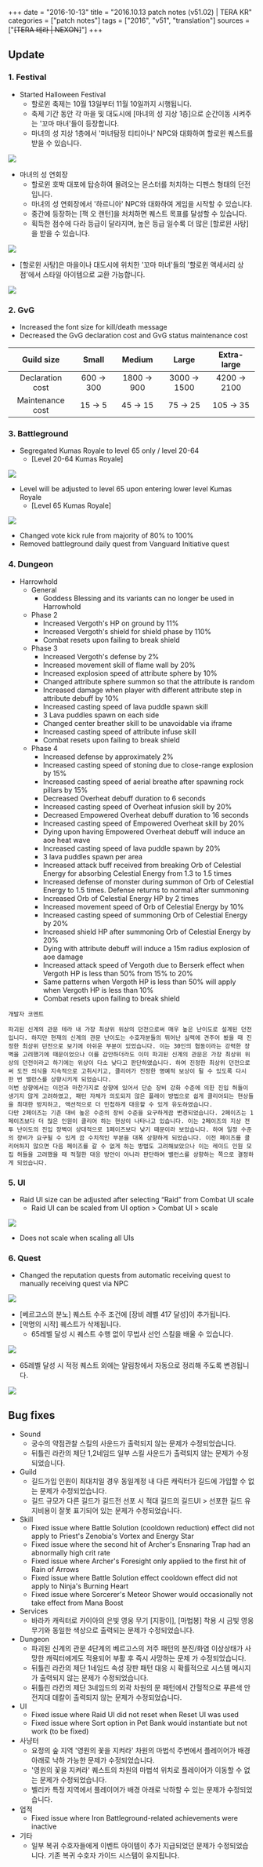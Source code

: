 +++
date = "2016-10-13"
title = "2016.10.13 patch notes (v51.02) | TERA KR"
categories = ["patch notes"]
tags = ["2016", "v51", "translation"]
sources = ["~~[TERA 테라 | NEXON]~~"]
+++

## Update

### **1.** Festival
- Started Halloween Festival
  - 할로윈 축제는 10월 13일부터 11월 10일까지 시행됩니다.
  - 축제 기간 동안 각 마을 및 대도시에 [마녀의 성 지상 1층]으로 순간이동 시켜주는 '꼬마 마녀'들이 등장합니다.
  - 마녀의 성 지상 1층에서 '마녀탐정 티티아나' NPC와 대화하여 할로윈 퀘스트를 받을 수 있습니다.

![](/images/patch/v51-02_1.png)

  - 마녀의 성 연회장
    - 할로윈 호박 대포에 탑승하여 몰려오는 몬스터를 처치하는 디펜스 형태의 던전입니다.
    - 마녀의 성 연회장에서 '하르니아' NPC와 대화하여 게임을 시작할 수 있습니다.
    - 중간에 등장하는 [잭 오 랜턴]을 처치하면 퀘스트 목표를 달성할 수 있습니다.
    - 획득한 점수에 다라 등급이 달라지며, 높은 등급 일수록 더 많은 [할로윈 사탕]을 받을 수 있습니다.

![](/images/patch/v51-02_2.png)

  - [할로윈 사탕]은 마을이나 대도시에 위치한 '꼬마 마녀'들의 '할로윈 액세서리 상점'에서 스타일 아이템으로 교환 가능합니다.

![](/images/patch/v51-02_3.png)

### **2.** GvG
- Increased the font size for kill/death message
- Decreased the GvG declaration cost and GvG status maintenance cost

| Guild size | Small | Medium | Large | Extra-large |
| :-: | :-: | :-: | :-: | :-: |
| Declaration cost | 600 -> 300 | 1800 -> 900 | 3000 -> 1500 | 4200 -> 2100 |
| Maintenance cost | 15 -> 5 | 45 -> 15 | 75 -> 25 | 105 -> 35 |

### **3.** Battleground
- Segregated Kumas Royale to level 65 only / level 20-64
  - [Level 20-64 Kumas Royale]

![](/images/patch/v51-02_4.png)

  - Level will be adjusted to level 65 upon entering lower level Kumas Royale
    - [Level 65 Kumas Royale]

![](/images/patch/v51-02_5.png)

- Changed vote kick rule from majority of 80% to 100%
- Removed battleground daily quest from Vanguard Initiative quest

### **4.** Dungeon
- Harrowhold
  - General
    - Goddess Blessing and its variants can no longer be used in Harrowhold
  - Phase 2
    - Increased Vergoth's HP on ground by 11%
    - Increased Vergoth's shield for shield phase by 110%
    - Combat resets upon failing to break shield
  - Phase 3
    - Increased Vergoth's defense by 2%
    - Increased movement skill of flame wall by 20%
    - Increased explosion speed of attribute sphere by 10%
    - Changed attribute sphere summon so that the attribute is random
    - Increased damage when player with different attribute step in attribute debuff by 10%
    - Increased casting speed of lava puddle spawn skill
    - 3 Lava puddles spawn on each side
    - Changed center breather skill to be unavoidable via iframe
    - Increased casting speed of attribute infuse skill
    - Combat resets upon failing to break shield
  - Phase 4
    - Increased defense by approximately 2%
    - Increased casting speed of stoning due to close-range explosion by 15%
    - Increased casting speed of aerial breathe after spawning rock pillars by 15%
    - Decreased Overheat debuff duration to 6 seconds
    - Increased casting speed of Overheat infusion skill by 20%
    - Decreased Empowered Overheat debuff duration to 16 seconds
    - Increased casting speed of Empowered Overheat skill by 20%
    - Dying upon having Empowered Overheat debuff will induce an aoe heat wave
    - Increased casting speed of lava puddle spawn by 20%
    - 3 lava puddles spawn per area
    - Increased attack buff received from breaking Orb of Celestial Energy for absorbing Celestial Energy from 1.3 to 1.5 times
    - Increased defense of monster during summon of Orb of Celestial Energy to 1.5 times. Defense returns to normal after summoning
    - Increased Orb of Celestial Energy HP by 2 times
    - Increased movement speed of Orb of Celestial Energy by 10%
    - Increased casting speed of summoning Orb of Celestial Energy by 20%
    - Increased shield HP after summoning Orb of Celestial Energy by 20%
    - Dying with attribute debuff will induce a 15m radius explosion of aoe damage
    - Increased attack speed of Vergoth due to Berserk effect when Vergoth HP is less than 50% from 15% to 20%
    - Same patterns when Vergoth HP is less than 50% will apply when Vergoth HP is less than 10%
    - Combat resets upon failing to break shield

```
개발자 코멘트

파괴된 신계의 관문 테라 내 가장 최상위 위상의 던전으로써 매우 높은 난이도로 설계된 던전입니다. 하지만 현재의 신계의 관문 난이도는 수호자분들의 뛰어난 실력에 견주어 봤을 때 진정한 최상위 던전으로 보기에 아쉬운 부분이 있었습니다. 이는 30인의 협동이라는 강력한 장벽을 고려했기에 때문이었으나 이를 감안하더라도 이미 파괴된 신계의 관문은 가장 최상위 위상의 던전이라고 하기에는 위상이 다소 낮다고 판단하였습니다. 하여 진정한 최상위 던전으로써 도전 의식을 지속적으로 고취시키고, 클리어가 진정한 명예적 보상이 될 수 있도록 다시 한 번 밸런스를 상향시키게 되었습니다.
이번 상향에서는 이전과 마찬가지로 상향에 있어서 단순 장비 강화 수준에 의한 진입 허들이 생기지 않게 고려하였고, 패턴 자체가 의도되지 않은 플레이 방법으로 쉽게 클리어되는 현상들을 최대한 방지하고, 액션적으로 더 민첩하게 대응할 수 있게 유도하였습니다.
다만 2페이즈는 기존 대비 높은 수준의 장비 수준을 요구하게끔 변경되었습니다. 2페이즈는 1페이즈보다 더 많은 인원이 클리어 하는 현상이 나타나고 있습니다. 이는 2페이즈의 지상 전투 난이도의 진입 장벽이 상대적으로 1페이즈보다 낮기 때문이라 보았습니다. 하여 일정 수준의 장비가 요구될 수 있게 끔 수치적인 부분을 대폭 상향하게 되었습니다. 이전 페이즈를 클리어하지 않으면 다음 페이즈를 갈 수 없게 하는 방법도 고려해보았으나 이는 레이드 인원 모집 허들을 고려했을 때 적절한 대응 방안이 아니라 판단하여 밸런스를 상향하는 쪽으로 결정하게 되었습니다.
```

### **5.** UI
- Raid UI size can be adjusted after selecting “Raid” from Combat UI scale
  - Raid UI can be scaled from UI option > Combat UI > scale

![](/images/patch/v51-02_6.png)

  - Does not scale when scaling all UIs

### **6.** Quest
- Changed the reputation quests from automatic receiving quest to manually receiving quest via NPC

![](/images/patch/v51-02_7.png)

- [베르고스의 분노] 퀘스트 수주 조건에 [장비 레벨 417 달성]이 추가됩니다.
- [악명의 시작] 퀘스트가 삭제됩니다.
  - 65레벨 달성 시 퀘스트 수행 없이 무법사 선언 스킬을 배울 수 있습니다.

![](/images/patch/v51-02_8.png)

- 65레벨 달성 시 적정 퀘스트 외에는 알림창에서 자동으로 정리해 주도록 변경됩니다.

![](/images/patch/v51-02_9.png)

## Bug fixes

- Sound
  - 궁수의 약점관찰 스킬의 사운드가 출력되지 않는 문제가 수정되었습니다.
  - 뒤틀린 라칸의 제단 1,2네임드 일부 스킬 사운드가 출력되지 않는 문제가 수정되었습니다.
- Guild
  - 길드가입 인원이 최대치일 경우 동일계정 내 다른 캐릭터가 길드에 가입할 수 없는 문제가 수정되었습니다.
  - 길드 규모가 다른 길드가 길드전 선포 시 적대 길드의 길드UI > 선포한 길드 유지비용이 잘못 표기되어 있는 문제가 수정되었습니다.
- Skill
  - Fixed issue where Battle Solution (cooldown reduction) effect did not apply to Priest's Zenobia's Vortex and Energy Star
  - Fixed issue where the second hit of Archer's Ensnaring Trap had an abnormally high crit rate
  - Fixed issue where Archer's Foresight only applied to the first hit of Rain of Arrows
  - Fixed issue where Battle Solution effect cooldown effect did not apply to Ninja's Burning Heart
  - Fixed issue where Sorcerer's Meteor Shower would occasionally not take effect from Mana Boost
- Services
  - 바라카 캐릭터로 카이아의 은빛 영웅 무기 [지팡이], [마법봉] 착용 시 금빛 영웅 무기와 동일한 색상으로 출력되는 문제가 수정되었습니다.
- Dungeon
  - 파괴된 신계의 관문 4단계의 베르고스의 저주 패턴의 분진/화염 이상상태가 사망한 캐릭터에게도 적용되어 부활 후 즉시 사망하는 문제 가 수정되었습니다.
  - 뒤틀린 라칸의 제단 1네임드 속성 장판 패턴 대응 시 확률적으로 시스템 메시지가 출력되지 않는 문제가 수정되었습니다.
  - 뒤틀린 라칸의 제단 3네임드의 외곽 차원의 문 패턴에서 간헐적으로 푸른색 안전지대 데칼이 출력되지 않는 문제가 수정되었습니다.
- UI
  - Fixed issue where Raid UI did not reset when Reset UI was used
  - Fixed issue where Sort option in Pet Bank would instantiate but not work (to be fixed)
- 사냥터
  - 요정의 숲 지역 '영원의 꽃을 지켜라' 차원의 마법석 주변에서 플레이어가 배경 아래로 낙하 가능한 문제가 수정되었습니다.
  - '영원의 꽃을 지켜라' 퀘스트의 차원의 마법석 위치로 플레이어가 이동할 수 없는 문제가 수정되었습니다.
  - 벨리카 특정 지역에서 플레이어가 배경 아래로 낙하할 수 있는 문제가 수정되었습니다.
- 업적
  - Fixed issue where Iron Battleground-related achievements were inactive
- 기타
  - 일부 복귀 수호자들에게 이벤트 아이템이 추가 지급되었던 문제가 수정되었습니다. 기존 복귀 수호자 가이드 시스템이 유지됩니다.
